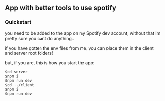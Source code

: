 ## App with better tools to use spotify

### Quickstart

you need to be added to the app on my Spotify dev account, without that im pretty sure you cant do anything..

if you have gotten the env files from me, you can place them in the client and server root folders!

but, if you are, this is how you start the app:

```
$cd server
$npm i
$npm run dev
$cd ../client
$npm i
$npm run dev
```
